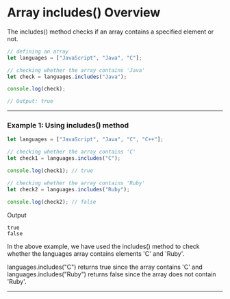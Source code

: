 # Array includes() Overview
The includes() method checks if an array contains a specified element or not.

```js
// defining an array
let languages = ["JavaScript", "Java", "C"];

// checking whether the array contains 'Java'
let check = languages.includes("Java");

console.log(check); 

// Output: true
```

***

### Example 1: Using includes() method

```js
let languages = ["JavaScript", "Java", "C", "C++"];

// checking whether the array contains 'C'
let check1 = languages.includes("C");

console.log(check1); // true

// checking whether the array contains 'Ruby'
let check2 = languages.includes("Ruby");

console.log(check2); // false
```

Output

```
true
false
```

In the above example, we have used the includes() method to check whether the languages array contains elements 'C' and 'Ruby'.

languages.includes("C") returns true since the array contains 'C' and languages.includes("Ruby") returns false since the array does not contain 'Ruby'.

***
